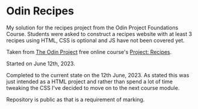 # Odin Recipes

My solution for the recipes project from the Odin Project Foundations Course. Students were asked to construct a recipes website with at least 3 recipes using HTML, CSS is optional and JS have not been covered yet.

Taken from [The Odin Project](https://www.theodinproject.com/) free online course's [Project: Recipes](https://www.theodinproject.com/lessons/foundations-recipes). 

Started on June 12th, 2023.

Completed to the current state on the 12th June, 2023. As stated this was just intended as a HTML project and rather than spend a lot of time tweaking the CSS I've decided to move on to the next course module.

Repository is public as that is a requirement of marking.
